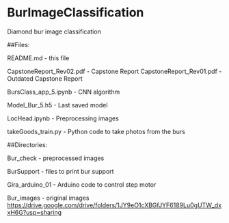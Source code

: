 # BurImageClassification
Diamond bur image classification

##Files:

README.md - this file


CapstoneReport_Rev02.pdf - Capstone Report
CapstoneReport_Rev01.pdf - Outdated Capstone Report

BursClass_app_5.ipynb - CNN algorithm

Model_Bur_5.h5 - Last saved model

LocHead.ipynb - Preprocessing images

takeGoods_train.py - Python code to take photos from the burs


##Directories:

Bur_check - preprocessed images

BurSupport - files to print bur support

Gira_arduino_01 - Arduino code to control step motor

Bur_images - original images https://drive.google.com/drive/folders/1JY9eO1cXBGfJYF6189Lu0gUTW_dxxH6G?usp=sharing




